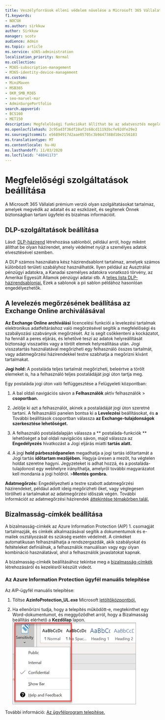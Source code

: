 ```yaml
---
title: Veszélyforrások elleni védelem növelése a Microsoft 365 Vállalati prémium verzióban
f1.keywords:
- NOCSH
ms.author: sirkkuw
author: Sirkkuw
manager: scotv
audience: Admin
ms.topic: article
ms.service: o365-administration
localization_priority: Normal
ms.collection:
- M365-subscription-management
- M365-identity-device-management
ms.custom:
- MiniMaven
- MSB365
- OKR_SMB_M365
- seo-marvel-mar
- AdminSurgePortfolio
search.appverid:
- BCS160
- MET150
description: Megfelelőségi funkciókat állíthat be az adatvesztés megelőzése érdekében, és biztosíthatja az Ön és ügyfelei bizalmas adatainak biztonságát.
ms.openlocfilehash: 2c95ad3f36df28af2c68cd11192bcfe92dfe29e3
ms.sourcegitcommit: e56894917d2aae05705c3b9447388d10e2156183
ms.translationtype: MT
ms.contentlocale: hu-HU
ms.lasthandoff: 11/03/2020
ms.locfileid: "48841173"
---
```

# <a name="set-up-compliance-features"></a>Megfelelőségi szolgáltatások beállítása

A Microsoft 365 Vállalati prémium verzió olyan szolgáltatásokat tartalmaz, amelyek megvédik az adatait és az eszközeit, és segítenek Önnek biztonságban tartani ügyfelei és bizalmas információit.

## <a name="set-up-dlp-features"></a>DLP-szolgáltatások beállítása

Lásd: [DLP-házirend](https://docs.microsoft.com/microsoft-365/compliance/create-a-dlp-policy-from-a-template) létrehozása sablonból, például arról, hogy miként állíthat be olyan házirendet, amely védelmet nyújt a személyes adatok elvesztésével szemben. 
  
A DLP számos használatra kész házirendsablont tartalmaz, amelyek számos különböző területi szabályhoz használhatók. Ilyen például az Ausztráliai pénzügyi adatokra, a Kanadai személyes adatokra vonatkozó törvény, az Amerikai Egyesült Államok pénzügyi adatai stb. A [teljes lista DLP-házirendsablonjai.](https://docs.microsoft.com/microsoft-365/compliance/what-the-dlp-policy-templates-include) Ezek a sablonok a pii sablon példához hasonlóan engedélyezhetők. 
  
## <a name="set-up-email-retention-with-exchange-online-archiving"></a>A levelezés megőrzésének beállítása az Exchange Online archiválásával

 **Az Exchange Online archiválási** licencelési funkciói a levelezési tartalmak elektronikus adatfeltáráshoz való megőrzésével segítik a megfelelőségi és szabályozási szabványok megőrzését. Az is segít csökkenteni a kockázatot, ha fennáll a peres eljárás, és lehetővé teszi az adatok helyreállítását biztonsági visszaélés vagy a törölt elemek helyreállítása után. Jogi visszatartás használatával megőrizheti egy felhasználó összes tartalmát, vagy adatmegőrzési házirendekkel testre szabhatja a megőrizni kívánt tartalmakat.
  
**Jogi hold:** A postaláda teljes tartalmát megőrizheti, beleértve a törölt elemeket is, ha a felhasználó teljes postaládáját jogi úton tartja meg. 
    
Egy postaláda jogi úton való felfüggesztése a Felügyeleti központban:
    
1. A bal oldali navigációs sávon a **Felhasználók** aktív felhasználók \> **csoportban.**
    
2. Jelölje ki azt a felhasználót, akinek a postaládáját jogi úton szeretné tartani. A felhasználói panelen bontsa ki a **Levelezési** beállításokat, és **a** További beállítások csoportban válassza **az Exchange-tulajdonságok szerkesztése lehetőséget.**
    
3. A felhasználó postaládalapján válassza a ** postaláda-funkciók ** lehetőséget a bal oldali navigációs sávon, majd válassza az **Engedélyezés** hivatkozást a Jogi eljárás miatti **tartás alatt.**
    
4. A jogi **hold párbeszédpanelen** megadhatja a jogi tartás időtartamát a Jogi tartás **időtartam mezőjében.** Hagyja üresen a mezőt, ha végtelen holdat szeretne hagyni. Jegyzeteket is adhat hozzá, és a postaláda-tulajdonost egy webhelyre irányíthatja, amelyről további magyarázatot kell mondania a jogi holdról. \>**Mentés gombra.**
    
**Adatmegőrzés:** Engedélyezheti a testre szabott adatmegőrzési házirendeket, például adott ideig megőrizheti őket, vagy véglegesen törölheti a tartalmakat az adatmegőrzési időszak végén. További információt az adatmegőrzési házirendek [áttekintése témakörben talál.](https://docs.microsoft.com/microsoft-365/compliance/retention-policies)

## <a name="set-up-sensitivity-labels"></a>Bizalmasság-címkék beállítása

A bizalmasság-címkék az Azure Information Protection (AIP) 1. csomagját tartalmazják, és címkék alkalmazásával segítik a dokumentumok és e-mailek osztályozását és szükség esetén védelmét. A címkéket automatikusan felhasználhatja a rendszergazdák, akik szabályokat és feltételeket definiálnak, a felhasználók manuálisan vagy egy olyan kombináció használatával, ahol a felhasználók javaslatokat kapnak.

A bizalmasság-címkék beállításához tekintse meg a [bizalmasság-címkék](https://support.microsoft.com/office/2fb96b54-7dd2-4f0c-ac8d-170790d4b8b9) létrehozásáról és kezelésről készült videót.



### <a name="install-the-azure-information-protection-client-manually"></a>Az Azure Information Protection ügyfél manuális telepítése

Az AIP-ügyfél manuális telepítése:

1. Töltse **AzinfoProtection_UL.exe** Microsoft [letöltőközpontból.](https://www.microsoft.com/download/details.aspx?id=53018)
 
2. Ha ellenőrizni tudja, hogy a telepítés működött-e,  megtekinthet egy Word-dokumentumot, és meggyőződhet arról, hogy a Bizalmasság beállítás elérhető a **Kezdőlap** lapon.
<br/>![A Védelem lap legördülő menüje egy Word-dokumentumban](../media/word-sensitivity.png)

További információ: [Az ügyfélprogram telepítése.](https://docs.microsoft.com/azure/information-protection/infoprotect-tutorial-step3)
